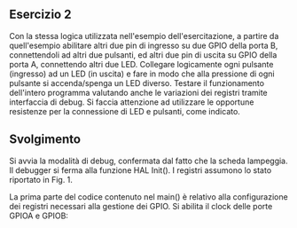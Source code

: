 ## Esercizio 2
Con la stessa logica utilizzata nell'esempio dell'esercitazione, a partire da quell'esempio abilitare altri due pin di ingresso su due GPIO della porta B, connettendoli ad altri due pulsanti, ed altri due pin di uscita su GPIO della porta A, connettendo altri due LED. Collegare logicamente ogni pulsante (ingresso) ad un LED (in uscita) e fare in modo che alla pressione di ogni pulsante si accenda/spenga un LED diverso. Testare il funzionamento dell'intero programma valutando anche le variazioni dei registri tramite interfaccia di debug. Si faccia attenzione ad utilizzare le opportune resistenze per la connessione di LED e pulsanti, come indicato.

## Svolgimento
Si avvia la modalità di debug, confermata dal fatto che la scheda lampeggia. Il debugger si ferma alla funzione HAL Init(). I registri assumono lo stato riportato in Fig. 1.


La prima parte del codice contenuto nel main() è relativo alla configurazione dei registri necessari alla gestione dei GPIO. Si abilita il clock delle porte GPIOA e GPIOB:
